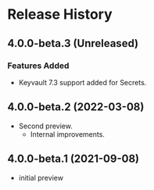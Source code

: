 # Release History

## 4.0.0-beta.3 (Unreleased)

### Features Added
- Keyvault 7.3 support added for Secrets.

## 4.0.0-beta.2 (2022-03-08)

- Second preview.
  - Internal improvements. 

## 4.0.0-beta.1 (2021-09-08)

- initial preview
